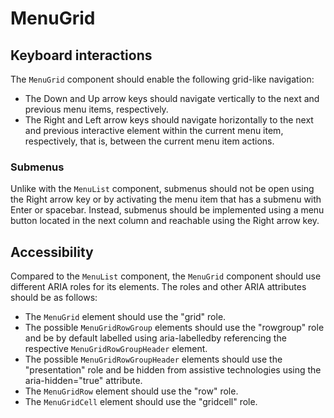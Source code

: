 # MenuGrid

## Keyboard interactions

The `MenuGrid` component should enable the following grid-like navigation:

- The Down and Up arrow keys should navigate vertically to the next and previous menu items, respectively.
- The Right and Left arrow keys should navigate horizontally to the next and previous interactive element within the current menu item, respectively, that is, between the current menu item actions.

### Submenus

Unlike with the `MenuList` component, submenus should not be open using the Right arrow key or by activating the menu item that has a submenu with Enter or spacebar. Instead, submenus should be implemented using a menu button located in the next column and reachable using the Right arrow key.

## Accessibility

Compared to the `MenuList` component, the `MenuGrid` component should use different ARIA roles for its elements. The roles and other ARIA attributes should be as follows:

- The `MenuGrid` element should use the "grid" role.
- The possible `MenuGridRowGroup` elements should use the "rowgroup" role and be by default labelled using aria-labelledby referencing the respective `MenuGridRowGroupHeader` element.
- The possible `MenuGridRowGroupHeader` elements should use the "presentation" role and be hidden from assistive technologies using the aria-hidden="true" attribute.
- The `MenuGridRow` element should use the "row" role.
- The `MenuGridCell` element should use the "gridcell" role.
